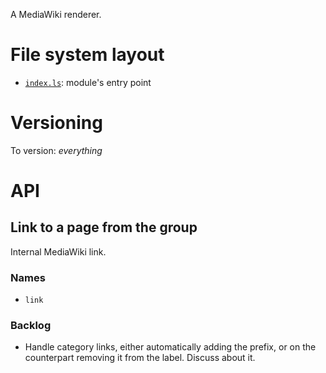 A MediaWiki renderer.

# File system layout

* [`index.ls`](./index.ls): module's entry point

# Versioning

To version: _everything_

# API

## Link to a page from the group

Internal MediaWiki link.

### Names

* `link`

### Backlog

* Handle category links, either automatically adding the prefix, or on the counterpart removing it from the label. Discuss about it.